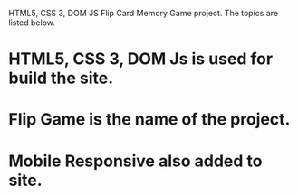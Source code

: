 HTML5, CSS 3, DOM JS Flip Card Memory Game project. The topics are listed below.

# HTML5, CSS 3, DOM Js is used for build the site.
# Flip Game is the name of the project.
# Mobile Responsive also added to site.

